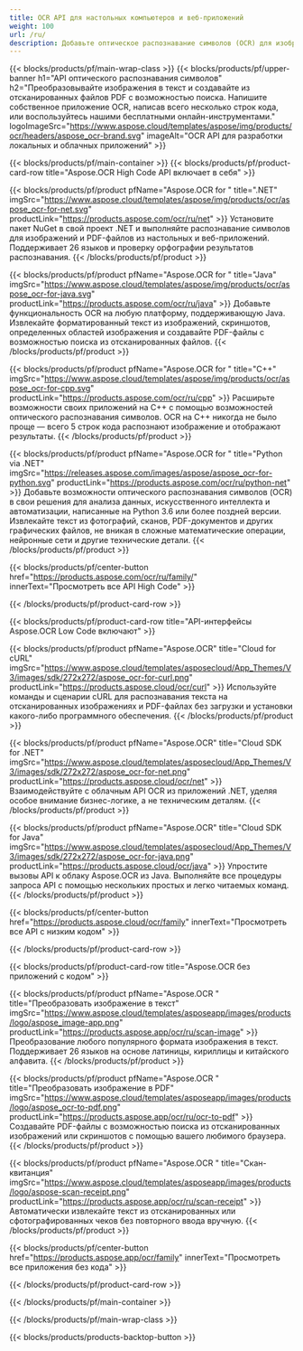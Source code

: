 ```yaml
---
title: OCR API для настольных компьютеров и веб-приложений
weight: 100
url: /ru/
description: Добавьте оптическое распознавание символов (OCR) для изображений и PDF-файлов в свои приложения .NET, Java и C++, написав менее 10 строк кода.
---
```


{{< blocks/products/pf/main-wrap-class >}}
{{< blocks/products/pf/upper-banner h1="API оптического распознавания символов" h2="Преобразовывайте изображения в текст и создавайте из отсканированных файлов PDF с возможностью поиска. Напишите собственное приложение OCR, написав всего несколько строк кода, или воспользуйтесь нашими бесплатными онлайн-инструментами." logoImageSrc="https://www.aspose.cloud/templates/aspose/img/products/ocr/headers/aspose_ocr-brand.svg" imageAlt="OCR API для разработки локальных и облачных приложений" >}}

{{< blocks/products/pf/main-container >}}
{{< blocks/products/pf/product-card-row title="Aspose.OCR High Code API включает в себя" >}}

{{< blocks/products/pf/product pfName="Aspose.OCR for " title=".NET" imgSrc="https://www.aspose.cloud/templates/aspose/img/products/ocr/aspose_ocr-for-net.svg" productLink="https://products.aspose.com/ocr/ru/net" >}}
Установите пакет NuGet в свой проект .NET и выполняйте распознавание символов для изображений и PDF-файлов из настольных и веб-приложений. Поддерживает 26 языков и проверку орфографии результатов распознавания.
{{< /blocks/products/pf/product >}}

{{< blocks/products/pf/product pfName="Aspose.OCR for " title="Java" imgSrc="https://www.aspose.cloud/templates/aspose/img/products/ocr/aspose_ocr-for-java.svg" productLink="https://products.aspose.com/ocr/ru/java" >}}
Добавьте функциональность OCR на любую платформу, поддерживающую Java. Извлекайте форматированный текст из изображений, скриншотов, определенных областей изображения и создавайте PDF-файлы с возможностью поиска из отсканированных файлов.
{{< /blocks/products/pf/product >}}

{{< blocks/products/pf/product pfName="Aspose.OCR for " title="C++" imgSrc="https://www.aspose.cloud/templates/aspose/img/products/ocr/aspose_ocr-for-cpp.svg" productLink="https://products.aspose.com/ocr/ru/cpp" >}}
Расширьте возможности своих приложений на C++ с помощью возможностей оптического распознавания символов. OCR на C++ никогда не было проще — всего 5 строк кода распознают изображение и отображают результаты.
{{< /blocks/products/pf/product >}}

{{< blocks/products/pf/product pfName="Aspose.OCR for " title="Python via .NET" imgSrc="https://releases.aspose.com/images/aspose/aspose_ocr-for-python.svg" productLink="https://products.aspose.com/ocr/ru/python-net" >}}
Добавьте возможности оптического распознавания символов (OCR) в свои решения для анализа данных, искусственного интеллекта и автоматизации, написанные на Python 3.6 или более поздней версии. Извлекайте текст из фотографий, сканов, PDF-документов и других графических файлов, не вникая в сложные математические операции, нейронные сети и другие технические детали.
{{< /blocks/products/pf/product >}}

{{< blocks/products/pf/center-button href="https://products.aspose.com/ocr/ru/family/" innerText="Просмотреть все API High Code" >}}

{{< /blocks/products/pf/product-card-row >}}

{{< blocks/products/pf/product-card-row title="API-интерфейсы Aspose.OCR Low Code включают" >}}

{{< blocks/products/pf/product pfName="Aspose.OCR" title="Cloud for cURL" imgSrc="https://www.aspose.cloud/templates/asposecloud/App_Themes/V3/images/sdk/272x272/aspose_ocr-for-curl.png" productLink="https://products.aspose.cloud/ocr/curl" >}}
Используйте команды и сценарии cURL для распознавания текста на отсканированных изображениях и PDF-файлах без загрузки и установки какого-либо программного обеспечения.
{{< /blocks/products/pf/product >}}

{{< blocks/products/pf/product pfName="Aspose.OCR" title="Cloud SDK for .NET" imgSrc="https://www.aspose.cloud/templates/asposecloud/App_Themes/V3/images/sdk/272x272/aspose_ocr-for-net.png" productLink="https://products.aspose.cloud/ocr/net" >}}
Взаимодействуйте с облачным API OCR из приложений .NET, уделяя особое внимание бизнес-логике, а не техническим деталям.
{{< /blocks/products/pf/product >}}

{{< blocks/products/pf/product pfName="Aspose.OCR" title="Cloud SDK for Java" imgSrc="https://www.aspose.cloud/templates/asposecloud/App_Themes/V3/images/sdk/272x272/aspose_ocr-for-java.png" productLink="https://products.aspose.cloud/ocr/java" >}}
Упростите вызовы API к облаку Aspose.OCR из Java. Выполняйте все процедуры запроса API с помощью нескольких простых и легко читаемых команд.
{{< /blocks/products/pf/product >}}

{{< blocks/products/pf/center-button href="https://products.aspose.cloud/ocr/family" innerText="Просмотреть все API с низким кодом" >}}

{{< /blocks/products/pf/product-card-row >}}

{{< blocks/products/pf/product-card-row title="Aspose.OCR без приложений с кодом" >}}

{{< blocks/products/pf/product pfName="Aspose.OCR " title="Преобразовать изображение в текст" imgSrc="https://www.aspose.cloud/templates/asposeapp/images/products/logo/aspose_image-app.png" productLink="https://products.aspose.app/ocr/ru/scan-image" >}}
Преобразование любого популярного формата изображения в текст. Поддерживает 26 языков на основе латиницы, кириллицы и китайского алфавита.
{{< /blocks/products/pf/product >}}

{{< blocks/products/pf/product pfName="Aspose.OCR " title="Преобразовать изображение в PDF" imgSrc="https://www.aspose.cloud/templates/asposeapp/images/products/logo/aspose_ocr-to-pdf.png" productLink="https://products.aspose.app/ocr/ru/ocr-to-pdf" >}}
Создавайте PDF-файлы с возможностью поиска из отсканированных изображений или скриншотов с помощью вашего любимого браузера.
{{< /blocks/products/pf/product >}}

{{< blocks/products/pf/product pfName="Aspose.OCR " title="Скан-квитанция" imgSrc="https://www.aspose.cloud/templates/asposeapp/images/products/logo/aspose-scan-receipt.png" productLink="https://products.aspose.app/ocr/ru/scan-receipt" >}}
Автоматически извлекайте текст из отсканированных или сфотографированных чеков без повторного ввода вручную.
{{< /blocks/products/pf/product >}}

{{< blocks/products/pf/center-button href="https://products.aspose.app/ocr/family" innerText="Просмотреть все приложения без кода" >}}

{{< /blocks/products/pf/product-card-row >}}

{{< /blocks/products/pf/main-container >}}

{{< /blocks/products/pf/main-wrap-class >}}

{{< blocks/products/products-backtop-button >}}